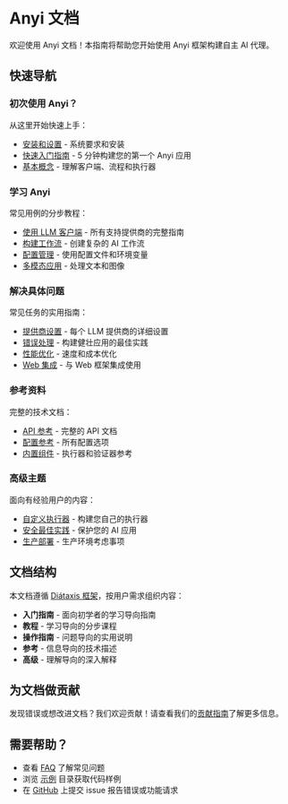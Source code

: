 # Anyi 文档

欢迎使用 Anyi 文档！本指南将帮助您开始使用 Anyi 框架构建自主 AI 代理。

## 快速导航

### 初次使用 Anyi？

从这里开始快速上手：

- [安装和设置](getting-started/installation.md) - 系统要求和安装
- [快速入门指南](getting-started/quickstart.md) - 5 分钟构建您的第一个 Anyi 应用
- [基本概念](getting-started/concepts.md) - 理解客户端、流程和执行器

### 学习 Anyi

常见用例的分步教程：

- [使用 LLM 客户端](tutorials/llm-clients.md) - 所有支持提供商的完整指南
- [构建工作流](tutorials/workflows.md) - 创建复杂的 AI 工作流
- [配置管理](tutorials/configuration.md) - 使用配置文件和环境变量
- [多模态应用](tutorials/multimodal.md) - 处理文本和图像

### 解决具体问题

常见任务的实用指南：

- [提供商设置](how-to/provider-setup.md) - 每个 LLM 提供商的详细设置
- [错误处理](how-to/error-handling.md) - 构建健壮应用的最佳实践
- [性能优化](how-to/performance.md) - 速度和成本优化
- [Web 集成](how-to/web-integration.md) - 与 Web 框架集成使用

### 参考资料

完整的技术文档：

- [API 参考](reference/api.md) - 完整的 API 文档
- [配置参考](reference/configuration.md) - 所有配置选项
- [内置组件](reference/components.md) - 执行器和验证器参考

### 高级主题

面向有经验用户的内容：

- [自定义执行器](advanced/custom-executors.md) - 构建您自己的执行器
- [安全最佳实践](advanced/security.md) - 保护您的 AI 应用
- [生产部署](advanced/deployment.md) - 生产环境考虑事项

## 文档结构

本文档遵循 [Diátaxis 框架](https://diataxis.fr/)，按用户需求组织内容：

- **入门指南** - 面向初学者的学习导向指南
- **教程** - 学习导向的分步课程
- **操作指南** - 问题导向的实用说明
- **参考** - 信息导向的技术描述
- **高级** - 理解导向的深入解释

## 为文档做贡献

发现错误或想改进文档？我们欢迎贡献！请查看我们的[贡献指南](../../CONTRIBUTING.md)了解更多信息。

## 需要帮助？

- 查看 [FAQ](reference/faq.md) 了解常见问题
- 浏览 [示例](../../examples/) 目录获取代码样例
- 在 [GitHub](https://github.com/jieliu2000/anyi/issues) 上提交 issue 报告错误或功能请求
